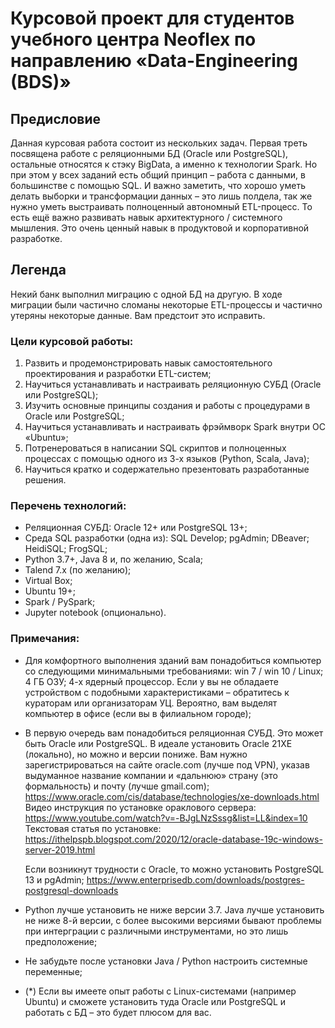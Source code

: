 ﻿# Курсовой проект для студентов учебного центра Neoflex по направлению «Data-Engineering (BDS)»

## Предисловие

Данная курсовая работа состоит из нескольких задач. Первая треть посвящена работе с реляционными БД (Oracle или PostgreSQL), остальные относятся к стэку BigData, а именно к технологии Spark. Но при этом у всех заданий есть общий принцип – работа с данными, в большинстве с помощью SQL. И важно заметить, что хорошо уметь делать выборки и трансформации данных – это лишь полдела, так же нужно уметь выстраивать полноценный автономный ETL-процесс. То есть ещё важно развивать навык архитектурного / системного мышления. Это очень ценный навык в продуктовой и корпоративной разработке.

## Легенда

Некий банк выполнил миграцию с одной БД на другую. В ходе миграции были частично сломаны некоторые ETL-процессы и частично утеряны некоторые данные. Вам предстоит это исправить.

### Цели курсовой работы:

1. Развить и продемонстрировать навык самостоятельного проектирования и разработки ETL-систем;
2. Научиться устанавливать и настраивать реляционную СУБД (Oracle или PostgreSQL);
3. Изучить основные принципы создания и работы с процедурами в Oracle или PostgreSQL;
4. Научиться устанавливать и настраивать фрэймворк Spark внутри ОС «Ubuntu»;
5. Потренероваться в написании SQL скриптов и полноценных процессах с помощью одного из 3-х языков (Python, Scala, Java);
6. Научиться кратко и содержательно презентовать разработанные решения.

### Перечень технологий:

- Реляционная СУБД: Oracle 12+ или PostgreSQL 13+;
- Среда SQL разработки (одна из): SQL Develop; pgAdmin; DBeaver; HeidiSQL; FrogSQL;
- Python 3.7+, Java 8 и, по желанию, Scala;
- Talend 7.x (по желанию);
- Virtual Box;
- Ubuntu 19+;
- Spark / PySpark;
- Jupyter notebook (опционально).

### Примечания:

- Для комфортного выполнения зданий вам понадобиться компьютер со следующими минимальными требованиями: win 7 / win 10 / Linux; 4 ГБ ОЗУ; 4-х ядерный процессор.
  Если у вы не обладаете устройством с подобными характеристиками – обратитесь к кураторам или организаторам УЦ. Вероятно, вам выделят компьютер в офисе (если вы в филиальном городе);
- В первую очередь вам понадобиться реляционная СУБД. Это может быть Oracle или PostgreSQL. В идеале установить Oracle 21XE (локально), но можно и версии пониже. Вам нужно зарегистрироваться на сайте oracle.com (лучше под VPN), указав выдуманное название компании и «дальнюю» страну (это формальность) и почту (лучше gmail.com);
  <https://www.oracle.com/cis/database/technologies/xe-downloads.html>
  Видео инструкция по установке ораклового сервера:
  <https://www.youtube.com/watch?v=-BJgLNzSssg&list=LL&index=10>
  Текстовая статья по установке:
  <https://ithelpspb.blogspot.com/2020/12/oracle-database-19c-windows-server-2019.html>

  Если возникнут трудности с Oracle, то можно установить PostgreSQL 13 и pgAdmin;
  <https://www.enterprisedb.com/downloads/postgres-postgresql-downloads>
- Python лучше установить не ниже версии 3.7.
  Java лучше установить не ниже 8-й версии, с более высокими версиями бывают проблемы при интерграции с различными инструментами, но это лишь предположение;
- Не забудьте после установки Java / Python настроить системные переменные;
- (\*) Если вы имеете опыт работы с Linux-системами (например Ubuntu) и сможете установить туда Oracle или PostgreSQL и работать с БД – это будет плюсом для вас.